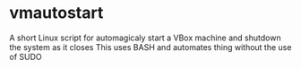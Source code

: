 vmautostart
===========

A short Linux script for automagicaly start a VBox machine and shutdown the system as it closes
This uses BASH and automates thing without the use of SUDO
